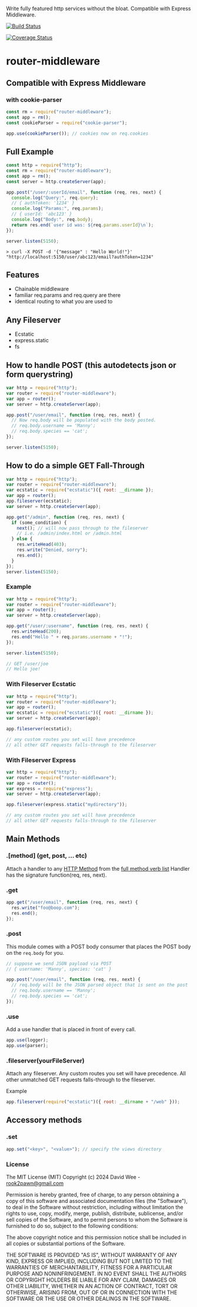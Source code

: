 Write fully featured http services without the bloat. Compatible with Express Middleware.

[![Build Status](https://travis-ci.org/rook2pawn/router-middleware.svg?branch=master)](https://travis-ci.org/rook2pawn/router-middleware)

[![Coverage Status](https://coveralls.io/repos/github/rook2pawn/router-middleware/badge.svg?branch=master)](https://coveralls.io/github/rook2pawn/router-middleware?branch=master)

# router-middleware

## Compatible with Express Middleware

### with cookie-parser

```javascript
const rm = require("router-middleware");
const app = rm();
const cookieParser = require("cookie-parser");

app.use(cookieParser()); // cookies now on req.cookies
```

## Full Example

```javascript
const http = require("http");
const rm = require("router-middleware");
const app = rm();
const server = http.createServer(app);

app.post("/user/:userId/email", function (req, res, next) {
  console.log("Query:", req.query);
  // { authToken: '1234' }
  console.log("Params:", req.params);
  // { userId: 'abc123' }
  console.log("Body:", req.body);
  return res.end(`user id was: ${req.params.userId}\n`);
});

server.listen(5150);
```

    > curl -X POST -d '{"message" : "Hello World!"}' "http://localhost:5150/user/abc123/email?authToken=1234"

## Features

- Chainable middleware
- familiar req.params and req.query are there
- identical routing to what you are used to

## Any Fileserver

- Ecstatic
- express.static
- fs

## How to handle POST (this autodetects json or form querystring)

```javascript
var http = require("http");
var router = require("router-middleware");
var app = router();
var server = http.createServer(app);

app.post("/user/email", function (req, res, next) {
  // Now req.body will be populated with the body posted.
  // req.body.username == 'Manny';
  // req.body.species == 'cat';
});

server.listen(5150);
```

## How to do a simple GET Fall-Through

```javascript
var http = require("http");
var router = require("router-middleware");
var ecstatic = require("ecstatic")({ root: __dirname });
var app = router();
app.fileserver(ecstatic);
var server = http.createServer(app);

app.get("/admin", function (req, res, next) {
  if (some_condition) {
    next(); // will now pass through to the fileserver
    // i.e. /admin/index.html or /admin.html
  } else {
    res.writeHead(403);
    res.write("Denied, sorry");
    res.end();
  }
});
server.listen(5150);
```

### Example

```javascript
var http = require("http");
var router = require("router-middleware");
var app = router();
var server = http.createServer(app);

app.get("/user/:username", function (req, res, next) {
  res.writeHead(200);
  res.end("Hello " + req.params.username + "!");
});

server.listen(5150);

// GET /user/joe
// Hello joe!
```

### With Fileserver Ecstatic

```javascript
var http = require("http");
var router = require("router-middleware");
var app = router();
var ecstatic = require("ecstatic")({ root: __dirname });
var server = http.createServer(app);

app.fileserver(ecstatic);

// any custom routes you set will have precedence
// all other GET requests falls-through to the fileserver
```

### With Fileserver Express

```javascript
var http = require("http");
var router = require("router-middleware");
var app = router();
var express = require("express");
var server = http.createServer(app);

app.fileserver(express.static("mydirectory"));

// any custom routes you set will have precedence
// all other GET requests falls-through to the fileserver
```

## Main Methods

### .\[method\] (get, post, ... etc)

Attach a handler to any [HTTP Method](https://en.wikipedia.org/wiki/Hypertext_Transfer_Protocol#Request_methods) from the [full method verb list](https://github.com/jshttp/methods/ "METHODS")
Handler has the signature function(req, res, next).

### .get

```javascript
app.get("/user/email", function (req, res, next) {
  res.write("foo@boop.com");
  res.end();
});
```

### .post

This module comes with a POST body consumer that places the POST body on the `req.body` for you.

```javascript
// suppose we send JSON payload via POST
// { username: 'Manny', species: 'cat' }

app.post("/user/email", function (req, res, next) {
  // req.body will be the JSON parsed object that is sent on the post
  // req.body.username == 'Manny';
  // req.body.species == 'cat';
});
```

### .use

Add a use handler that is placed in front of every call.

```javascript
app.use(logger);
app.use(parser);
```

### .fileserver(yourFileServer)

Attach any fileserver. Any custom routes you set will have precedence. All other unmatched GET requests falls-through to the fileserver.

Example

```javascript
app.fileserver(require("ecstatic")({ root: __dirname + "/web" }));
```

## Accessory methods

### .set

```javascript
app.set("<key>", "<value>"); // specify the views directory
```

### License

The MIT License (MIT)
Copyright (c) 2024 David Wee - rook2pawn@gmail.com

Permission is hereby granted, free of charge, to any person obtaining a copy of this software and associated documentation files (the "Software"), to deal in the Software without restriction, including without limitation the rights to use, copy, modify, merge, publish, distribute, sublicense, and/or sell copies of the Software, and to permit persons to whom the Software is furnished to do so, subject to the following conditions:

The above copyright notice and this permission notice shall be included in all copies or substantial portions of the Software.

THE SOFTWARE IS PROVIDED "AS IS", WITHOUT WARRANTY OF ANY KIND, EXPRESS OR IMPLIED, INCLUDING BUT NOT LIMITED TO THE WARRANTIES OF MERCHANTABILITY, FITNESS FOR A PARTICULAR PURPOSE AND NONINFRINGEMENT. IN NO EVENT SHALL THE AUTHORS OR COPYRIGHT HOLDERS BE LIABLE FOR ANY CLAIM, DAMAGES OR OTHER LIABILITY, WHETHER IN AN ACTION OF CONTRACT, TORT OR OTHERWISE, ARISING FROM, OUT OF OR IN CONNECTION WITH THE SOFTWARE OR THE USE OR OTHER DEALINGS IN THE SOFTWARE.
